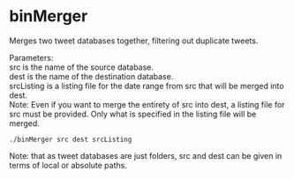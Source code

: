 # binMerger
Merges two tweet databases together, filtering out duplicate tweets.

Parameters:  
src is the name of the source database.  
dest is the name of the destination database.  
srcListing is a listing file for the date range from src that will be merged into dest.  
Note: Even if you want to merge the entirety of src into dest, a listing file for src must be provided. Only what is specified in the listing file will be merged.

```
./binMerger src dest srcListing
``` 

Note: that as tweet databases are just folders, src and dest can be given in terms of local or absolute paths.